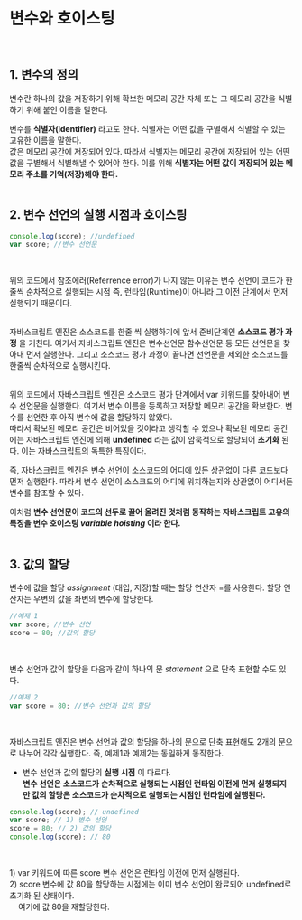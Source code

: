 # 변수와 호이스팅

<br>

## 1. 변수의 정의

변수란 하나의 값을 저장하기 위해 확보한 메모리 공간 자체 또는 그 메모리 공간을 식별하기 위해 붙인 이름을 말한다.
<br>

변수를 **식별자(identifier)** 라고도 한다. 식별자는 어떤 값을 구별해서 식별할 수 있는 고유한 이름을 말한다.  
값은 메모리 공간에 저장되어 있다. 따라서 식별자는 메모리 공간에 저장되어 있는 어떤 값을 구별해서 식별해낼 수 있어야 한다.
이를 위해 **식별자는 어떤 값이 저장되어 있는 메모리 주소를 기억(저장)해야 한다.**
<br><br>

## 2. 변수 선언의 실행 시점과 호이스팅

```js
console.log(score); //undefined
var score; //변수 선언문
```

<br>

위의 코드에서 참조에러(Referrence error)가 나지 않는 이유는 변수 선언이 코드가 한 줄씩 순차적으로 실행되는 시점 즉,
런타임(Runtime)이 아니라 그 이전 단계에서 먼저 실행되기 때문이다.  
<br>

자바스크립트 엔진은 소스코드를 한줄 씩 실행하기에 앞서 준비단계인 **소스코드 평가 과정** 을 거친다. 여기서 자바스크립트 엔진은
변수선언문 함수선언문 등 모든 선언문을 찾아내 먼저 실행한다. 그리고 소스코드 평가 과정이 끝나면 선언문을 제외한 소스코드를 한줄씩 순차적으로 실행시킨다.
<br><br>

위의 코드에서 자바스크립트 엔진은 소스코드 평가 단계에서 var 키워드를 찾아내어 변수 선언문을 실행한다.
여기서 변수 이름을 등록하고 저장할 메모리 공간을 확보한다. 변수를 선언한 후 아직 변수에 값을 할당하지 않았다. <br>
따라서 확보된 메모리 공간은 비어있을 것이라고 생각할 수 있으나 확보된 메모리 공간에는 자바스크립트 엔진에 의해
**undefined** 라는 값이 암묵적으로 할당되어 **초기화** 된다. 이는 자바스크립트의 독특한 특징이다.
<br>

즉, 자바스크립트 엔진은 변수 선언이 소스코드의 어디에 있든 상관없이 다른 코드보다 먼저 실행한다.
따라서 변수 선언이 소스코드의 어디에 위치하는지와 상관없이 어디서든 변수를 참조할 수 있다.<br>

이처럼 **변수 선언문이 코드의 선두로 끌어 올려진 것처럼 동작하는 자바스크립트 고유의 특징을 변수 호이스팅 _variable hoisting_ 이라 한다.**
<br><br>

## 3. 값의 할당

변수에 값을 할당 _assignment_ (대입, 저장)할 때는 할당 연산자 =를 사용한다.
할당 연산자는 우변의 값을 좌변의 변수에 할당한다.

```js
//예제 1
var score; //변수 선언
score = 80; //값의 할당
```

<br>

변수 선언과 값의 할당을 다음과 같이 하나의 문 _statement_ 으로 단축 표현할 수도 있다.

```js
//예제 2
var score = 80; //변수 선언과 값의 할당
```

<br>

자바스크립트 엔진은 변수 선언과 값의 할당을 하나의 문으로 단축 표현해도 2개의 문으로 나누어 각각 실행한다.
즉, 예제1과 예제2는 동일하게 동작한다. <br>

- 변수 선언과 값의 할당의 **실행 시점** 이 다르다.  
   **변수 선언은 소스코드가 순차적으로 실행되는 시점인 런타임 이전에 먼저 실행되지만 값의 할당은 소스코드가 순차적으로 실행되는 시점인 런타임에 실행된다.**
  <br>

```js
console.log(score); // undefined
var score; // 1) 변수 선언
score = 80; // 2) 값의 할당
console.log(score); // 80
```

<br>

1\) var 키워드에 따른 score 변수 선언은 런타임 이전에 먼저 실행된다. <br>
2\) score 변수에 값 80을 할당하는 시점에는 이미 변수 선언이 완료되어 undefined로 초기화 된 상태이다.  
&nbsp;&nbsp;&nbsp;&nbsp;여기에 값 80을 재할당한다.
